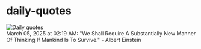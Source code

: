 # daily-quotes
[![Daily quotes](https://github.com/ceepu8/daily-quotes/actions/workflows/daily-quote.yml/badge.svg)](https://github.com/ceepu8/daily-quotes/actions/workflows/daily-quote.yml)<br/>
March 05, 2025 at 02:19 AM: "We Shall Require A Substantially New Manner Of Thinking If Mankind Is To Survive." - Albert Einstein
